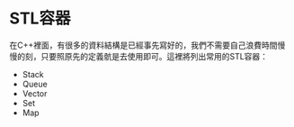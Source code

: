 # STL容器

在C++裡面，有很多的資料結構是已經事先寫好的，我們不需要自己浪費時間慢慢的刻，只要照原先的定義骯是去使用即可。這裡將列出常用的STL容器：

* Stack
* Queue
* Vector
* Set
* Map

